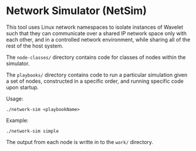 # Network Simulator (NetSim)

This tool uses Linux network namespaces to isolate instances of Wavelet
such that they can communicate over a shared IP network space only with
each other, and in a controlled network environment, while sharing all
of the rest of the host system.

The `node-classes/` directory contains code for classes of nodes within
the simulator.

The `playbooks/` directory contains code to run a particular simulation
given a set of nodes, constructed in a specific order, and running
specific code upon startup.

Usage:
```
./network-sim <playbookName>
```

Example:
```
./network-sim simple
```

The output from each node is writte in to the `work/` directory.
